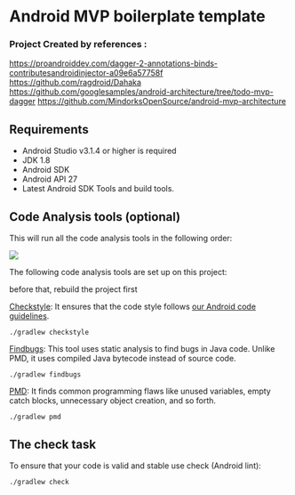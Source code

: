 # Android MVP boilerplate template

### Project Created by references :
https://proandroiddev.com/dagger-2-annotations-binds-contributesandroidinjector-a09e6a57758f
https://github.com/ragdroid/Dahaka
https://github.com/googlesamples/android-architecture/tree/todo-mvp-dagger
https://github.com/MindorksOpenSource/android-mvp-architecture


## Requirements

  * Android Studio v3.1.4 or higher is required
  * JDK 1.8
  * Android SDK
  * Android API 27
  * Latest Android SDK Tools and build tools.

## Code Analysis tools (optional)

This will run all the code analysis tools in the following order:

![](https://raw.githubusercontent.com/kal72/android-mvp-template/master/raw/build.gradlecheck.png)

The following code analysis tools are set up on this project:

before that, rebuild the project first

[Checkstyle](http://checkstyle.sourceforge.net/): It ensures that the code style follows [our Android code guidelines](https://github.com/ribot/android-guidelines/blob/master/project_and_code_guidelines.md#2-code-guidelines).

```
./gradlew checkstyle
```

[Findbugs](http://findbugs.sourceforge.net/): This tool uses static analysis to find bugs in Java code. Unlike PMD, it uses compiled Java bytecode instead of source code.

```
./gradlew findbugs
```

[PMD](https://pmd.github.io/): It finds common programming flaws like unused variables, empty catch blocks, unnecessary object creation, and so forth.

```
./gradlew pmd
```

## The check task

To ensure that your code is valid and stable use check (Android lint):

```
./gradlew check
```